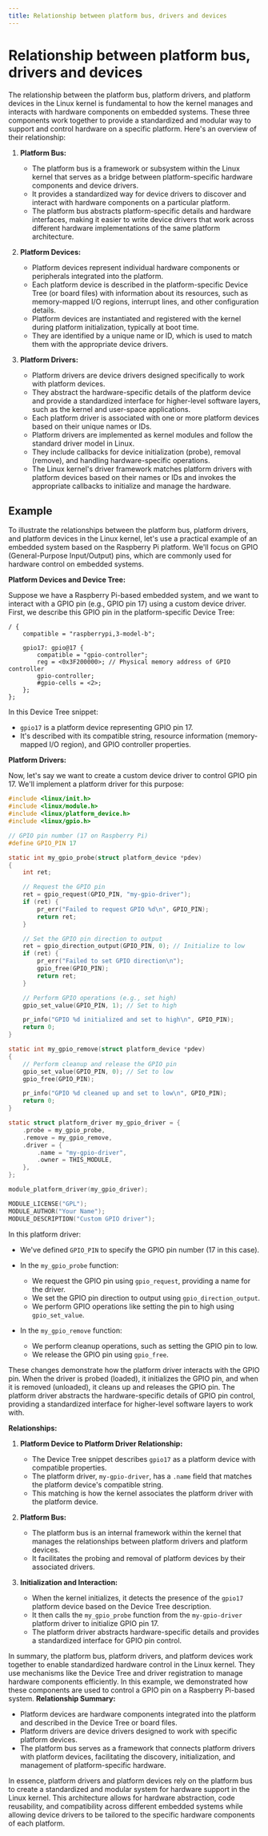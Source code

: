 ```yaml
---
title: Relationship between platform bus, drivers and devices 
---
```

# Relationship between platform bus, drivers and devices 
The relationship between the platform bus, platform drivers, and platform devices in the Linux kernel is fundamental to how the kernel manages and interacts with hardware components on embedded systems. These three components work together to provide a standardized and modular way to support and control hardware on a specific platform. Here's an overview of their relationship:

1. **Platform Bus:**
   - The platform bus is a framework or subsystem within the Linux kernel that serves as a bridge between platform-specific hardware components and device drivers.
   - It provides a standardized way for device drivers to discover and interact with hardware components on a particular platform.
   - The platform bus abstracts platform-specific details and hardware interfaces, making it easier to write device drivers that work across different hardware implementations of the same platform architecture.

2. **Platform Devices:**
   - Platform devices represent individual hardware components or peripherals integrated into the platform.
   - Each platform device is described in the platform-specific Device Tree (or board files) with information about its resources, such as memory-mapped I/O regions, interrupt lines, and other configuration details.
   - Platform devices are instantiated and registered with the kernel during platform initialization, typically at boot time.
   - They are identified by a unique name or ID, which is used to match them with the appropriate device drivers.

3. **Platform Drivers:**
   - Platform drivers are device drivers designed specifically to work with platform devices.
   - They abstract the hardware-specific details of the platform device and provide a standardized interface for higher-level software layers, such as the kernel and user-space applications.
   - Each platform driver is associated with one or more platform devices based on their unique names or IDs.
   - Platform drivers are implemented as kernel modules and follow the standard driver model in Linux.
   - They include callbacks for device initialization (probe), removal (remove), and handling hardware-specific operations.
   - The Linux kernel's driver framework matches platform drivers with platform devices based on their names or IDs and invokes the appropriate callbacks to initialize and manage the hardware.
## Example 
   
To illustrate the relationships between the platform bus, platform drivers, and platform devices in the Linux kernel, let's use a practical example of an embedded system based on the Raspberry Pi platform. We'll focus on GPIO (General-Purpose Input/Output) pins, which are commonly used for hardware control on embedded systems.

**Platform Devices and Device Tree:**

Suppose we have a Raspberry Pi-based embedded system, and we want to interact with a GPIO pin (e.g., GPIO pin 17) using a custom device driver. First, we describe this GPIO pin in the platform-specific Device Tree:

```dts
/ {
    compatible = "raspberrypi,3-model-b";
    
    gpio17: gpio@17 {
        compatible = "gpio-controller";
        reg = <0x3F200000>; // Physical memory address of GPIO controller
        gpio-controller;
        #gpio-cells = <2>;
    };
};
```

In this Device Tree snippet:

- `gpio17` is a platform device representing GPIO pin 17.
- It's described with its compatible string, resource information (memory-mapped I/O region), and GPIO controller properties.

**Platform Drivers:**

Now, let's say we want to create a custom device driver to control GPIO pin 17. We'll implement a platform driver for this purpose:
``` c 
#include <linux/init.h>
#include <linux/module.h>
#include <linux/platform_device.h>
#include <linux/gpio.h>

// GPIO pin number (17 on Raspberry Pi)
#define GPIO_PIN 17

static int my_gpio_probe(struct platform_device *pdev)
{
    int ret;

    // Request the GPIO pin
    ret = gpio_request(GPIO_PIN, "my-gpio-driver");
    if (ret) {
        pr_err("Failed to request GPIO %d\n", GPIO_PIN);
        return ret;
    }

    // Set the GPIO pin direction to output
    ret = gpio_direction_output(GPIO_PIN, 0); // Initialize to low
    if (ret) {
        pr_err("Failed to set GPIO direction\n");
        gpio_free(GPIO_PIN);
        return ret;
    }

    // Perform GPIO operations (e.g., set high)
    gpio_set_value(GPIO_PIN, 1); // Set to high

    pr_info("GPIO %d initialized and set to high\n", GPIO_PIN);
    return 0;
}

static int my_gpio_remove(struct platform_device *pdev)
{
    // Perform cleanup and release the GPIO pin
    gpio_set_value(GPIO_PIN, 0); // Set to low
    gpio_free(GPIO_PIN);

    pr_info("GPIO %d cleaned up and set to low\n", GPIO_PIN);
    return 0;
}

static struct platform_driver my_gpio_driver = {
    .probe = my_gpio_probe,
    .remove = my_gpio_remove,
    .driver = {
        .name = "my-gpio-driver",
        .owner = THIS_MODULE,
    },
};

module_platform_driver(my_gpio_driver);

MODULE_LICENSE("GPL");
MODULE_AUTHOR("Your Name");
MODULE_DESCRIPTION("Custom GPIO driver");
```

In this platform driver:

-   We've defined `GPIO_PIN` to specify the GPIO pin number (17 in this case).
    
-   In the `my_gpio_probe` function:
    
    -   We request the GPIO pin using `gpio_request`, providing a name for the driver.
    -   We set the GPIO pin direction to output using `gpio_direction_output`.
    -   We perform GPIO operations like setting the pin to high using `gpio_set_value`.
-   In the `my_gpio_remove` function:
    
    -   We perform cleanup operations, such as setting the GPIO pin to low.
    -   We release the GPIO pin using `gpio_free`.

These changes demonstrate how the platform driver interacts with the GPIO pin. When the driver is probed (loaded), it initializes the GPIO pin, and when it is removed (unloaded), it cleans up and releases the GPIO pin. The platform driver abstracts the hardware-specific details of GPIO pin control, providing a standardized interface for higher-level software layers to work with.

**Relationships:**

1. **Platform Device to Platform Driver Relationship:**
   - The Device Tree snippet describes `gpio17` as a platform device with compatible properties.
   - The platform driver, `my-gpio-driver`, has a `.name` field that matches the platform device's compatible string.
   - This matching is how the kernel associates the platform driver with the platform device.

2. **Platform Bus:**
   - The platform bus is an internal framework within the kernel that manages the relationships between platform drivers and platform devices.
   - It facilitates the probing and removal of platform devices by their associated drivers.

3. **Initialization and Interaction:**
   - When the kernel initializes, it detects the presence of the `gpio17` platform device based on the Device Tree description.
   - It then calls the `my_gpio_probe` function from the `my-gpio-driver` platform driver to initialize GPIO pin 17.
   - The platform driver abstracts hardware-specific details and provides a standardized interface for GPIO pin control.

In summary, the platform bus, platform drivers, and platform devices work together to enable standardized hardware control in the Linux kernel. They use mechanisms like the Device Tree and driver registration to manage hardware components efficiently. In this example, we demonstrated how these components are used to control a GPIO pin on a Raspberry Pi-based system.
**Relationship Summary:**
- Platform devices are hardware components integrated into the platform and described in the Device Tree or board files.
- Platform drivers are device drivers designed to work with specific platform devices.
- The platform bus serves as a framework that connects platform drivers with platform devices, facilitating the discovery, initialization, and management of platform-specific hardware.

In essence, platform drivers and platform devices rely on the platform bus to create a standardized and modular system for hardware support in the Linux kernel. This architecture allows for hardware abstraction, code reusability, and compatibility across different embedded systems while allowing device drivers to be tailored to the specific hardware components of each platform.
